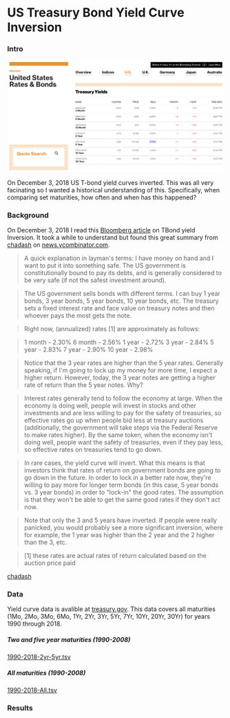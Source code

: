 # US Treasury Bond Yield Curve Inversion

### Intro
![Image of inversion](https://github.com/mgruesbeck/TBondCurve-US/blob/master/ScreenShot2018-12-04at9.56.39AM.png)

On December 3, 2018 US T-bond yield curves inverted. This was all very facinating so I wanted a historical understanding of this. Specifically, when comparing set maturities, how often and when has this happened?

### Background

On December 3, 2018 I read this [Bloomberg article](https://www.bloomberg.com/opinion/articles/2018-12-03/u-s-yield-curve-just-inverted-that-s-huge) on TBond yield Inversion. It took a while to understand but found this great summary from [chadash](https://news.ycombinator.com/user?id=chadash) on [news.ycombinator.com](https://news.ycombinator.com/item?id=18593407).

>A quick explanation in layman's terms:
I have money on hand and I want to put it into something safe. The US government is constitutionally bound to pay its debts, and is generally considered to be very safe (if not the safest investment around).

>The US government sells bonds with different terms. I can buy 1 year bonds, 3 year bonds, 5 year bonds, 10 year bonds, etc. The treasury sets a fixed interest rate and face value on treasury notes and then whoever pays the most gets the note.

>Right now, (annualized) rates [1] are approximately as follows:

>1 month - 2.30% 6 month - 2.56% 1 year - 2.72% 3 year - 2.84% 5 year - 2.83% 7 year - 2.90% 10 year - 2.98%

>Notice that the 3 year rates are higher than the 5 year rates. Generally speaking, if I'm going to lock up my money for more time, I expect a higher return. However, today, the 3 year notes are getting a higher rate of return than the 5 year notes. Why?

>Interest rates generally tend to follow the economy at large. When the economy is doing well, people will invest in stocks and other investments and are less willing to pay for the safety of treasuries, so effective rates go up when people bid less at treasury auctions (additionally, the government will take steps via the Federal Reserve to make rates higher). By the same token, when the economy isn't doing well, people want the safety of treasuries, even if they pay less, so effective rates on treasuries tend to go down.

>In rare cases, the yield curve will invert. What this means is that investors think that rates of return on government bonds are going to go down in the future. In order to lock in a better rate now, they're willing to pay more for longer term bonds (in this case, 5 year bonds vs. 3 year bonds) in order to "lock-in" the good rates. The assumption is that they won't be able to get the same good rates if they don't act now.

>Note that only the 3 and 5 years have inverted. If people were really panicked, you would probably see a more significant inversion, where for example, the 1 year was higher than the 2 year and the 2 higher than the 3, etc.

>[1] these rates are actual rates of return calculated based on the auction price paid

[chadash](https://news.ycombinator.com/user?id=chadash)

### Data

Yield curve data is avalible at [treasury.gov](https://www.treasury.gov/resource-center/data-chart-center/interest-rates/Pages/TextView.aspx?data=yieldAll). This data covers all maturities (1Mo, 2Mo, 3Mo, 6Mo, 1Yr, 2Yr, 3Yr, 5Yr, 7Yr, 10Yr, 20Yr, 30Yr) for years 1990 through 2018.

##### Two and five year maturities (1990-2008)

[1990-2018-2yr-5yr.tsv](https://github.com/mgruesbeck/TBondCurve-US/blob/master/DailyTreasuryYieldCurveRates1990-2018-2yr-5yr.tsv)

##### All maturities (1990-2008)

[1990-2018-All.tsv](https://github.com/mgruesbeck/TBondCurve-US/blob/master/DailyTreasuryYieldCurveRates1990-2018-All.tsv)

### Results